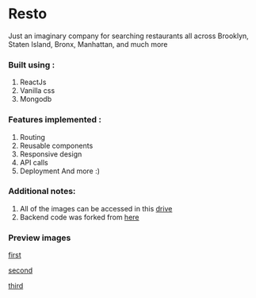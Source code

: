<h1>Resto</h1>
Just an imaginary company for searching restaurants all across Brooklyn, Staten Island, Bronx, Manhattan, and much more

<h3>Built using :</h3>

1. ReactJs
2. Vanilla css
3. Mongodb

<h3>Features implemented :</h3>

1. Routing
2. Reusable components
3. Responsive design
4. API calls 
5. Deployment
And more :)

<h3>Additional notes: </h3>

1. All of the images can be accessed in this [drive](https://drive.google.com/drive/folders/1JFBt-21Ou0-gS3sbAN5gXhV39CA-cX8B?usp=sharing)
2. Backend code was forked from [here](https://github.com/beaucarnes/restaurant-reviews)

<h3>Preview images</h3>

[first](https://drive.google.com/file/d/12pxGjh5gEPYEV5HgKuMwGsWeL8JBnR0J/view?usp=sharing)

[second](https://drive.google.com/file/d/1IQOtRzlkDdbGPc_4Wx6JzjLwxatbhst9/view?usp=sharing)

[third](https://drive.google.com/file/d/1SmUdr3xCxjGPL-gMkWICa1rHzpvzE7pF/view?usp=sharing)
